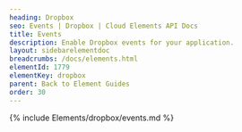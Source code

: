 ```yaml
---
heading: Dropbox
seo: Events | Dropbox | Cloud Elements API Docs
title: Events
description: Enable Dropbox events for your application.
layout: sidebarelementdoc
breadcrumbs: /docs/elements.html
elementId: 1779
elementKey: dropbox
parent: Back to Element Guides
order: 30
---
```


{% include Elements/dropbox/events.md %}
